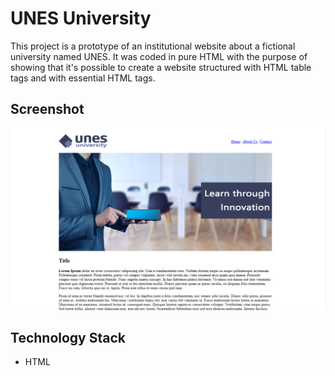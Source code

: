 # UNES University

This project is a prototype of an institutional website about a fictional university named UNES. It was coded in pure HTML with the purpose of showing that it's possible to create a website structured with HTML table tags and with essential HTML tags.

## Screenshot 

![Screenshot](Screenshot.png)

## Technology Stack

+ HTML